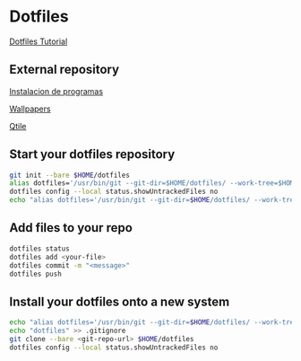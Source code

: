 # Dotfiles

[Dotfiles Tutorial](https://www.atlassian.com/git/tutorials/dotfiles)

## External repository

[Instalacion de programas](https://gitlab.com/snippets/2135457.git)

[Wallpapers](https://gitlab.com/AlbertoVf1/wallpapers)

[Qtile](https://gitlab.com/AlbertoVf1/qtile)

## Start your dotfiles repository

```bash
git init --bare $HOME/dotfiles
alias dotfiles='/usr/bin/git --git-dir=$HOME/dotfiles/ --work-tree=$HOME'
dotfiles config --local status.showUntrackedFiles no
echo "alias dotfiles='/usr/bin/git --git-dir=$HOME/dotfiles/ --work-tree=$HOME'" >> $HOME/.zshrc
```

## Add files to your repo

```bash
dotfiles status
dotfiles add <your-file>
dotfiles commit -m "<message>"
dotfiles push
```

## Install your dotfiles onto a new system

```bash
echo "alias dotfiles='/usr/bin/git --git-dir=$HOME/dotfiles/ --work-tree=$HOME'" >> $HOME/.zshrc
echo "dotfiles" >> .gitignore
git clone --bare <git-repo-url> $HOME/dotfiles
dotfiles config --local status.showUntrackedFiles no
```

